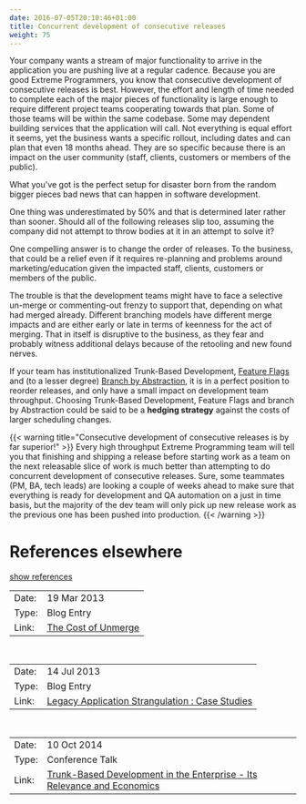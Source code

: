 ```yaml
---
date: 2016-07-05T20:10:46+01:00
title: Concurrent development of consecutive releases
weight: 75
---
```


Your company wants a stream of major functionality to arrive in the application you are pushing live at a regular 
cadence. Because you are good Extreme Programmers, you know that consecutive development of consecutive releases
is best. However, the effort and length of time needed to complete each of the major pieces of functionality is
large enough to require different project teams cooperating towards that plan. Some of those teams will be within
the same codebase. Some may dependent building services that the application will call. Not everything is equal effort
it seems, yet the business wants a specific rollout, including dates and can plan that even 18 months ahead. They are
so specific because there is an impact on the user community (staff, clients, customers or members of the public).

What you've got is the perfect setup for disaster born from the random bigger pieces bad news that can happen in 
software development. 

One thing was underestimated by 50% and that is determined later rather than sooner. 
Should all of the following releases slip too, assuming the company did not attempt to throw bodies at it in an attempt 
to solve it?

One compelling answer is to change the order of releases. To the business, that could be a relief even if it requires
re-planning and problems around marketing/education given the impacted staff, clients, customers or members of the 
public.

The trouble is that the development teams might have to face a selective un-merge or commenting-out frenzy to support that, depending on
what had merged already. Different branching models have different merge impacts and are either early or late in terms
of keenness for the act of merging. That in itself is disruptive to the business, as they fear and probably witness 
additional delays because of the retooling and new found nerves.

If your team has institutionalized Trunk-Based Development, [Feature Flags](/feature-flags/) and (to a lesser degree) 
[Branch by Abstraction](/branch-by-abstraction/), it is in a perfect position to reorder releases, and only have a small
impact on development team throughput. Choosing Trunk-Based Development, Feature Flags and branch by Abstraction could be said
to be a **hedging strategy** against the costs of larger scheduling changes.

{{< warning title="Consecutive development of consecutive releases is by far superior!" >}}
Every high throughput Extreme Programming team will tell you that finishing and shipping a release before starting work
as a team on the next releasable slice of work is much better than attempting to do concurrent development of 
consecutive releases.  Sure, some teammates (PM, BA, tech leads) are looking a couple of weeks ahead to make sure that
everything is ready for development and QA automation on a just in time basis, but the majority of the dev team will 
only pick up new release work as the previous one has been pushed into production.
{{< /warning >}} 


# References elsewhere

<a id="showHideRefs" href="javascript:toggleRefs();">show references</a>

<div>
    <table>
        <tr>
            <td>Date:</td>
            <td valign="top">19 Mar 2013</td>
        </tr>
        <tr>
            <td>Type:</td>
            <td valign="top">Blog Entry</td>
        </tr>
        <tr>
            <td>Link:</td>
            <td valign="top"><a href="http://paulhammant.com/2013/03/19/cost-of-unmerge/">The Cost of Unmerge</a></td>
        </tr>
    </table>
    <br/>
    <table>
        <tr>
            <td>Date:</td>
            <td valign="top">14 Jul 2013</td>
        </tr>
        <tr>
            <td>Type:</td>
            <td valign="top">Blog Entry</td>
        </tr>
        <tr>
            <td>Link:</td>
            <td valign="top"><a href="http://paulhammant.com/2013/07/14/legacy-application-strangulation-case-studies/">Legacy Application Strangulation : Case Studies</a></td>
        </tr>
    </table>
    <br/>
    <table>
        <tr>
            <td>Date:</td>
            <td valign="top">10 Oct 2014</td>
        </tr>
        <tr>
            <td>Type:</td>
            <td valign="top">Conference Talk</td>
        </tr>
        <tr>
            <td>Link:</td>
            <td valign="top"><a href="https://www.perforce.com/merge/2014-sessions/trunk-based-development-enterprise-its-relevance-economics">Trunk-Based Development in the Enterprise - Its Relevance and Economics</a></td>
        </tr>
    </table>
</div>



